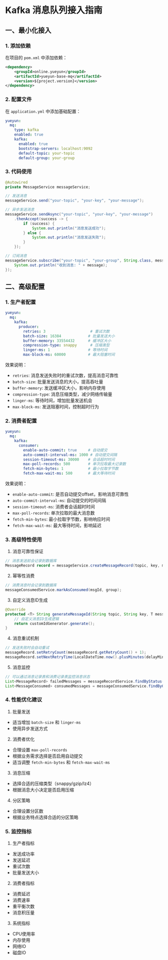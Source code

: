 # Kafka 消息队列接入指南

## 一、最小化接入

### 1. 添加依赖

在项目的 `pom.xml` 中添加依赖：

```xml
<dependency>
    <groupId>online.yueyun</groupId>
    <artifactId>yueyun-base-mq</artifactId>
    <version>${project.version}</version>
</dependency>
```

### 2. 配置文件

在 `application.yml` 中添加基础配置：

```yaml
yueyun:
  mq:
    type: kafka
    enabled: true
    kafka:
      enabled: true
      bootstrap-servers: localhost:9092
      default-topic: your-topic
      default-group: your-group
```

### 3. 代码使用

```java
@Autowired
private MessageService messageService;

// 发送消息
messageService.send("your-topic", "your-key", "your-message");

// 异步发送消息
messageService.sendAsync("your-topic", "your-key", "your-message")
    .thenAccept(success -> {
        if (success) {
            System.out.println("消息发送成功");
        } else {
            System.out.println("消息发送失败");
        }
    });

// 订阅消息
messageService.subscribe("your-topic", "your-group", String.class, message -> {
    System.out.println("收到消息: " + message);
});
```

## 二、高级配置

### 1. 生产者配置

```yaml
yueyun:
  mq:
    kafka:
      producer:
        retries: 3                    # 重试次数
        batch-size: 16384            # 批量发送大小
        buffer-memory: 33554432      # 缓冲区大小
        compression-type: snappy      # 压缩类型
        linger-ms: 1                 # 等待时间
        max-block-ms: 60000          # 最大阻塞时间
```

效果说明：
- `retries`: 消息发送失败时的重试次数，提高消息可靠性
- `batch-size`: 批量发送消息的大小，提高吞吐量
- `buffer-memory`: 发送缓冲区大小，影响内存使用
- `compression-type`: 消息压缩类型，减少网络传输量
- `linger-ms`: 等待时间，增加批量发送机会
- `max-block-ms`: 发送阻塞时间，控制超时行为

### 2. 消费者配置

```yaml
yueyun:
  mq:
    kafka:
      consumer:
        enable-auto-commit: true     # 自动提交
        auto-commit-interval-ms: 1000 # 自动提交间隔
        session-timeout-ms: 30000    # 会话超时时间
        max-poll-records: 500        # 单次拉取最大记录数
        fetch-min-bytes: 1           # 最小拉取字节数
        fetch-max-wait-ms: 500       # 最大等待时间
```

效果说明：
- `enable-auto-commit`: 是否自动提交offset，影响消息可靠性
- `auto-commit-interval-ms`: 自动提交的时间间隔
- `session-timeout-ms`: 消费者会话超时时间
- `max-poll-records`: 单次拉取的最大消息数
- `fetch-min-bytes`: 最小拉取字节数，影响响应时间
- `fetch-max-wait-ms`: 最大等待时间，影响延迟

### 3. 高级特性使用

1. 消息可靠性保证
```java
// 消息发送前会记录到数据库
MessageRecord record = messageService.createMessageRecord(topic, key, message);
```

2. 幂等性消费
```java
// 消费消息时会记录到数据库
messageConsumedService.markAsConsumed(msgId, group);
```

3. 自定义消息ID生成
```java
@Override
protected <T> String generateMessageId(String topic, String key, T message) {
    // 自定义消息ID生成逻辑
    return customIdGenerator.generate();
}
```

4. 消息重试机制
```java
// 发送失败时会自动重试
messageRecord.setRetryCount(messageRecord.getRetryCount() + 1);
messageRecord.setNextRetryTime(LocalDateTime.now().plusMinutes(delayMinutes));
```

5. 消息监控
```java
// 可以通过消息记录表和消费记录表监控消息状态
List<MessageRecord> failedMessages = messageRecordService.findByStatus(MessageRecord.Status.SEND_FAILED);
List<MessageConsumed> consumedMessages = messageConsumedService.findByGroup(group);
```

### 4. 性能优化建议

1. 批量发送
- 适当增加 `batch-size` 和 `linger-ms`
- 使用异步发送方式

2. 消费者优化
- 合理设置 `max-poll-records`
- 根据业务需求选择是否启用自动提交
- 适当调整 `fetch-min-bytes` 和 `fetch-max-wait-ms`

3. 消息压缩
- 选择合适的压缩类型（snappy/gzip/lz4）
- 根据消息大小决定是否启用压缩

4. 分区策略
- 合理设置分区数
- 根据业务特点选择合适的分区策略

### 5. 监控指标

1. 生产者指标
- 发送成功率
- 发送延迟
- 重试次数
- 批量发送大小

2. 消费者指标
- 消费延迟
- 消费速率
- 重平衡次数
- 消息积压量

3. 系统指标
- CPU使用率
- 内存使用
- 网络IO
- 磁盘IO 
